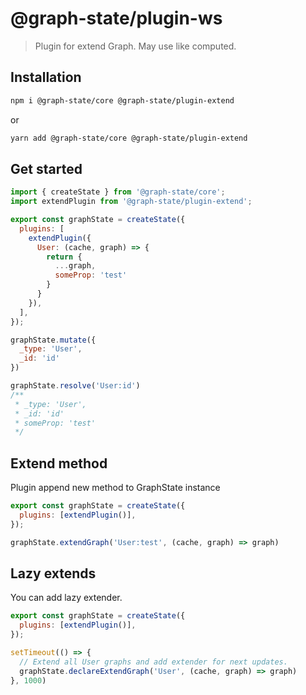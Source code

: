# @graph-state/plugin-ws

> Plugin for extend Graph. May use like computed.

## Installation

```sh
npm i @graph-state/core @graph-state/plugin-extend
```

or

```sh
yarn add @graph-state/core @graph-state/plugin-extend
```

## Get started

```jsx
import { createState } from '@graph-state/core';
import extendPlugin from '@graph-state/plugin-extend';

export const graphState = createState({
  plugins: [
    extendPlugin({
      User: (cache, graph) => {
        return {
          ...graph,
          someProp: 'test'
        }
      }
    }),
  ],
});

graphState.mutate({
  _type: 'User',
  _id: 'id'
})

graphState.resolve('User:id')
/**
 * _type: 'User',
 * _id: 'id'
 * someProp: 'test'
 */
```

## Extend method
Plugin append new method to GraphState instance

```jsx
export const graphState = createState({
  plugins: [extendPlugin()],
});

graphState.extendGraph('User:test', (cache, graph) => graph)

```

## Lazy extends
You can add lazy extender.

```jsx
export const graphState = createState({
  plugins: [extendPlugin()],
});

setTimeout(() => {
  // Extend all User graphs and add extender for next updates.
  graphState.declareExtendGraph('User', (cache, graph) => graph)
}, 1000)


```
